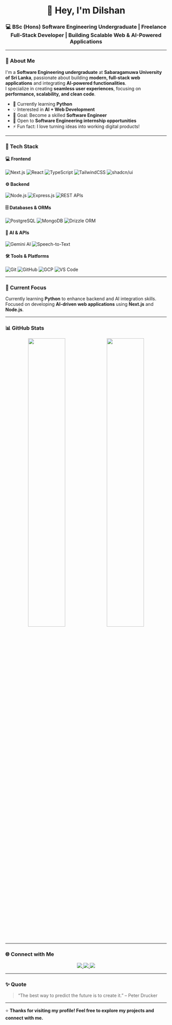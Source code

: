 <!-- Profile Header -->
<h1 align="center">👋 Hey, I'm Dilshan</h1>
<h3 align="center">💻 BSc (Hons) Software Engineering Undergraduate | Freelance Full-Stack Developer | Building Scalable Web & AI-Powered Applications</h3>

---

### 🧠 About Me  
I'm a **Software Engineering undergraduate** at **Sabaragamuwa University of Sri Lanka**, passionate about building **modern, full-stack web applications** and integrating **AI-powered functionalities**.  
I specialize in creating **seamless user experiences**, focusing on **performance, scalability, and clean code**.

- 🌱 Currently learning **Python**  
- 💡 Interested in **AI + Web Development**  
- 🎯 Goal: Become a skilled **Software Engineer**  
- 🤝 Open to **Software Engineering internship opportunities**  
- ⚡ Fun fact: I love turning ideas into working digital products!

---

### 🧰 Tech Stack

#### 💻 Frontend
![Next.js](https://img.shields.io/badge/Next.js-black?style=for-the-badge&logo=next.js)
![React](https://img.shields.io/badge/React-20232A?style=for-the-badge&logo=react&logoColor=61DAFB)
![TypeScript](https://img.shields.io/badge/TypeScript-007ACC?style=for-the-badge&logo=typescript&logoColor=white)
![TailwindCSS](https://img.shields.io/badge/TailwindCSS-38B2AC?style=for-the-badge&logo=tailwind-css&logoColor=white)
![shadcn/ui](https://img.shields.io/badge/shadcn/ui-000000?style=for-the-badge&logo=react&logoColor=white)

#### ⚙️ Backend
![Node.js](https://img.shields.io/badge/Node.js-43853D?style=for-the-badge&logo=node.js&logoColor=white)
![Express.js](https://img.shields.io/badge/Express.js-404D59?style=for-the-badge)
![REST APIs](https://img.shields.io/badge/REST%20APIs-02569B?style=for-the-badge)

#### 🗄️ Databases & ORMs
![PostgreSQL](https://img.shields.io/badge/PostgreSQL-316192?style=for-the-badge&logo=postgresql&logoColor=white)
![MongoDB](https://img.shields.io/badge/MongoDB-4EA94B?style=for-the-badge&logo=mongodb&logoColor=white)
![Drizzle ORM](https://img.shields.io/badge/Drizzle%20ORM-000000?style=for-the-badge&logo=drizzle&logoColor=white)

#### 🤖 AI & APIs
![Gemini AI](https://img.shields.io/badge/Gemini%20AI-4285F4?style=for-the-badge&logo=google&logoColor=white)
![Speech-to-Text](https://img.shields.io/badge/Speech--to--Text-FF6F00?style=for-the-badge&logo=googlecloud&logoColor=white)

#### 🛠️ Tools & Platforms
![Git](https://img.shields.io/badge/Git-F05033?style=for-the-badge&logo=git&logoColor=white)
![GitHub](https://img.shields.io/badge/GitHub-181717?style=for-the-badge&logo=github)
![GCP](https://img.shields.io/badge/GCP-4285F4?style=for-the-badge&logo=googlecloud&logoColor=white)
![VS Code](https://img.shields.io/badge/VS%20Code-0078D4?style=for-the-badge&logo=visualstudiocode&logoColor=white)

---

### 🚀 Current Focus
Currently learning **Python** to enhance backend and AI integration skills.  
Focused on developing **AI-driven web applications** using **Next.js** and **Node.js**.

---

### 📊 GitHub Stats
<p align="center">
  <img width="48%" src="https://github-readme-stats.vercel.app/api?username=Chamila2002&show_icons=true&theme=tokyonight" />
  <img width="48%" src="https://github-readme-streak-stats.herokuapp.com/?user=Chamila2002&theme=tokyonight" />
</p>

---

### 🌐 Connect with Me
<p align="center">
  <a href="mailto:kdchamiladesilva@gmail.com">
    <img src="https://img.shields.io/badge/Gmail-D14836?style=for-the-badge&logo=gmail&logoColor=white" />
  </a>
  <a href="https://www.linkedin.com/in/dcdskarunanayaka" target="_blank">
    <img src="https://img.shields.io/badge/LinkedIn-0077B5?style=for-the-badge&logo=linkedin&logoColor=white" />
  </a>
  <a href="https://github.com/Chamila2002" target="_blank">
    <img src="https://img.shields.io/badge/GitHub-181717?style=for-the-badge&logo=github&logoColor=white" />
  </a>
</p>

---

### ✨ Quote
> “The best way to predict the future is to create it.” – Peter Drucker

---

⭐ **Thanks for visiting my profile! Feel free to explore my projects and connect with me.**
